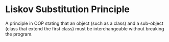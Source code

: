 # Liskov Substitution Principle
A principle in OOP stating that an object (such as a class) and a sub-object (class that extend the first class) must be interchangeable without breaking the program.

